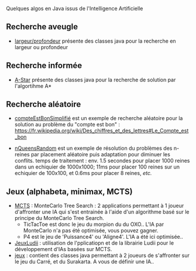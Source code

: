 Quelques algos en Java issus de l'Intelligence Artificielle

## Recherche aveugle

- [largeur/profondeur](./deepAndWideSearch/src) présente des classes java pour la recherche en largeur ou profondeur

## Recherche informée
- [A-Star](./astar/src) présente des classes java pour la recherche de solution par l'algortihme A*


## Recherche aléatoire 

- [compteEstBonSimplifié](./compteEstBonSimplifie/src) est un exemple de recherche aléatoire pour la solution au problème du "compte est bon" : https://fr.wikipedia.org/wiki/Des_chiffres_et_des_lettres#Le_Compte_est_bon

- [nQueensRandom](./nQueensRandom/src/centralised) est un exemple de résolution du problèmes des n-reines par placement aléatoire puis adaptation pour diminuer les conflits. temps de traitement : env. 1.5 secondes pour placer 1000 reines dans un echiquier de 1000x1000; 11ms pour placer 100 reines sur un echiquier de 100x100, et 0.6ms pour placer 8 reines, *etc.*



## Jeux (alphabeta, minimax, MCTS)

- [MCTS](./MCTS) : MonteCarlo Tree Search : 2 applications permettant à 1 joueur d'affronter une IA qui s'est entrainée à l'aide d'un algorithme basé sur le principe du MonteCarlo Tree Search.
  - TicTacToe est donc le jeu du morpion du du OXO.. L'IA par MonteCarlo n'a pas été optimisée, vous pouvez gagner.
  - P4 est le jeu de 'Puissance4' ou 'Aligne4'. L'IA a été ici optimisée..
- [JeuxLudii](./JeuxLudii) : utilisation de l'pplicatiopn et de la librairie Ludii pour le développement d'IAs basées sur MCTS. 
- [jeux](https://github.com/EmmanuelADAM/IntelligenceArtificielleJava/tree/master/jeux) : contient des classes java permettant à 2 joueurs de s'affronter sur le jeu du Carré, et du Surakarta. A vous de définir une IA..
